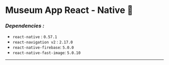 # Museum App React - Native :rainbow:

### _Dependencies :_

- `react-native` : `0.57.1`
- `react-navigation v2` : `2.17.0`
- `react-native-firebase`: `5.0.0`
- `react-native-fast-image`: `5.0.10`
***
